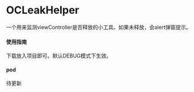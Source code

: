 # OCLeakHelper

一个用来监测viewController是否释放的小工具。如果未释放，会alert弹窗提示。


#### 使用指南

下载放入项目即可。默认DEBUG模式下生效。

#### pod

待更新